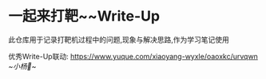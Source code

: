 # 一起来打靶~~Write-Up

此仓库用于记录打靶机过程中的问题,现象与解决思路,作为学习笔记使用

优秀Write-Up联动:	https://www.yuque.com/xiaoyang-wyxle/oaoxkc/urvqwn	*\~小杨🐑\~*
